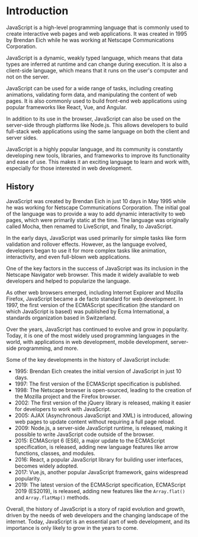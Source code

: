 # Introduction

JavaScript is a high-level programming language that is commonly used to create interactive web pages and web applications. It was created in 1995 by Brendan Eich while he was working at Netscape Communications Corporation.

JavaScript is a dynamic, weakly typed language, which means that data types are inferred at runtime and can change during execution. It is also a client-side language, which means that it runs on the user's computer and not on the server.

JavaScript can be used for a wide range of tasks, including creating animations, validating form data, and manipulating the content of web pages. It is also commonly used to build front-end web applications using popular frameworks like React, Vue, and Angular.

In addition to its use in the browser, JavaScript can also be used on the server-side through platforms like Node.js. This allows developers to build full-stack web applications using the same language on both the client and server sides.

JavaScript is a highly popular language, and its community is constantly developing new tools, libraries, and frameworks to improve its functionality and ease of use. This makes it an exciting language to learn and work with, especially for those interested in web development.

## History

JavaScript was created by Brendan Eich in just 10 days in May 1995 while he was working for Netscape Communications Corporation. The initial goal of the language was to provide a way to add dynamic interactivity to web pages, which were primarily static at the time. The language was originally called Mocha, then renamed to LiveScript, and finally, to JavaScript.

In the early days, JavaScript was used primarily for simple tasks like form validation and rollover effects. However, as the language evolved, developers began to use it for more complex tasks like animation, interactivity, and even full-blown web applications.

One of the key factors in the success of JavaScript was its inclusion in the Netscape Navigator web browser. This made it widely available to web developers and helped to popularize the language.

As other web browsers emerged, including Internet Explorer and Mozilla Firefox, JavaScript became a de facto standard for web development. In 1997, the first version of the ECMAScript specification (the standard on which JavaScript is based) was published by Ecma International, a standards organization based in Switzerland.

Over the years, JavaScript has continued to evolve and grow in popularity. Today, it is one of the most widely used programming languages in the world, with applications in web development, mobile development, server-side programming, and more.

Some of the key developments in the history of JavaScript include:

- 1995: Brendan Eich creates the initial version of JavaScript in just 10 days.
- 1997: The first version of the ECMAScript specification is published.
- 1998: The Netscape browser is open-sourced, leading to the creation of the Mozilla project and the Firefox browser.
- 2002: The first version of the jQuery library is released, making it easier for developers to work with JavaScript.
- 2005: AJAX (Asynchronous JavaScript and XML) is introduced, allowing web pages to update content without requiring a full page reload.
- 2009: Node.js, a server-side JavaScript runtime, is released, making it possible to write JavaScript code outside of the browser.
- 2015: ECMAScript 6 (ES6), a major update to the ECMAScript specification, is released, adding new language features like arrow functions, classes, and modules.
- 2016: React, a popular JavaScript library for building user interfaces, becomes widely adopted.
- 2017: Vue.js, another popular JavaScript framework, gains widespread popularity.
- 2019: The latest version of the ECMAScript specification, ECMAScript 2019 (ES2019), is released, adding new features like the `Array.flat()` and `Array.flatMap()` methods.

Overall, the history of JavaScript is a story of rapid evolution and growth, driven by the needs of web developers and the changing landscape of the internet. Today, JavaScript is an essential part of web development, and its importance is only likely to grow in the years to come.
